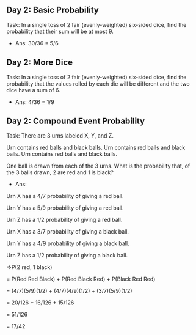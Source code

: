 ## Day 2: Basic Probability
  Task: In a single toss of 2 fair (evenly-weighted) six-sided dice, find the probability that their sum will be at most 9.

  - Ans: 30/36 = 5/6

## Day 2: More Dice
  Task: In a single toss of 2 fair (evenly-weighted) six-sided dice, find the probability that the values rolled by each die will be different and the two dice have a sum of 6.

  - Ans: 4/36 = 1/9

## Day 2: Compound Event Probability
  Task: There are 3 urns labeled X, Y, and Z.

  Urn contains red balls and black balls.
  Urn contains red balls and black balls.
  Urn contains red balls and black balls.

  One ball is drawn from each of the 3 urns. What is the probability that, of the 3 balls drawn, 2 are red and 1 is black?

  - Ans:

  Urn X has a 4/7 probability of giving a red ball.
  
  Urn Y has a 5/9 probability of giving a red ball.
  
  Urn Z has a 1/2 probability of giving a red ball.
  

  Urn X has a 3/7 probability of giving a black ball.
  
  Urn Y has a 4/9 probability of giving a black ball.
  
  Urn Z has a 1/2 probability of giving a black ball.
  

  =>P(2 red, 1 black)
  
  = P(Red Red Black) + P(Red Black Red) + P(Black Red Red)
  
  = (4/7)(5/9)(1/2) + (4/7)(4/9)(1/2) + (3/7)(5/9)(1/2)
  
  = 20/126 + 16/126 + 15/126
  
  = 51/126
  
  = 17/42
